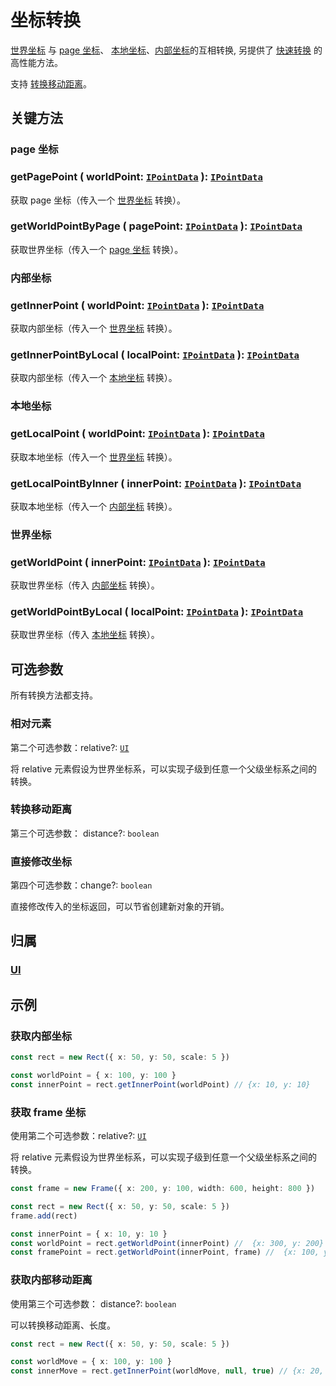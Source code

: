 # 坐标转换

[世界坐标](/guide/basic/coordinate.md#world) 与 [page 坐标](/guide/basic/coordinate.md#page)、
[本地坐标](/guide/basic/coordinate.md#local)、[内部坐标](/guide/basic/coordinate.md#inner)的互相转换, 另提供了 [快速转换](./high.md) 的高性能方法。

支持 [转换移动距离](#转换移动距离)。

## 关键方法

### page 坐标

### getPagePoint ( worldPoint: [`IPointData`](/reference/interface/math/Math.md#ipointdata) ): [`IPointData`](/reference/interface/math/Math.md#ipointdata)

获取 page 坐标（传入一个 [世界坐标](/guide/basic/coordinate.md#world) 转换）。

### getWorldPointByPage ( pagePoint: [`IPointData`](/reference/interface/math/Math.md#ipointdata) ): [`IPointData`](/reference/interface/math/Math.md#ipointdata)

获取世界坐标（传入一个 [page 坐标](/guide/basic/coordinate.md#page) 转换）。

### 内部坐标

### getInnerPoint ( worldPoint: [`IPointData`](/reference/interface/math/Math.md#ipointdata) ): [`IPointData`](/reference/interface/math/Math.md#ipointdata)

获取内部坐标（传入一个 [世界坐标](/guide/basic/coordinate.md#world) 转换）。

### getInnerPointByLocal ( localPoint: [`IPointData`](/reference/interface/math/Math.md#ipointdata) ): [`IPointData`](/reference/interface/math/Math.md#ipointdata)

获取内部坐标（传入一个 [本地坐标](/guide/basic/coordinate.md#local) 转换）。

### 本地坐标

### getLocalPoint ( worldPoint: [`IPointData`](/reference/interface/math/Math.md#ipointdata) ): [`IPointData`](/reference/interface/math/Math.md#ipointdata)

获取本地坐标（传入一个 [世界坐标](/guide/basic/coordinate.md#world) 转换）。

### getLocalPointByInner ( innerPoint: [`IPointData`](/reference/interface/math/Math.md#ipointdata) ): [`IPointData`](/reference/interface/math/Math.md#ipointdata)

获取本地坐标（传入一个 [内部坐标](/guide/basic/coordinate.md#inner) 转换）。

### 世界坐标

### getWorldPoint ( innerPoint: [`IPointData`](/reference/interface/math/Math.md#ipointdata) ): [`IPointData`](/reference/interface/math/Math.md#ipointdata)

获取世界坐标（传入 [内部坐标](/guide/basic/coordinate.md#inner) 转换）。

### getWorldPointByLocal ( localPoint: [`IPointData`](/reference/interface/math/Math.md#ipointdata) ): [`IPointData`](/reference/interface/math/Math.md#ipointdata)

获取世界坐标（传入 [本地坐标](/guide/basic/coordinate.md#local) 转换）。

## 可选参数

所有转换方法都支持。

### 相对元素

第二个可选参数：relative?: [`UI`](/reference/display/UI.md)

将 relative 元素假设为世界坐标系，可以实现子级到任意一个父级坐标系之间的转换。

### 转换移动距离

第三个可选参数： distance?: `boolean`

### 直接修改坐标

第四个可选参数：change?: `boolean`

直接修改传入的坐标返回，可以节省创建新对象的开销。

## 归属

### [UI](/reference/display/UI.md#坐标)

## 示例

### 获取内部坐标

```ts
const rect = new Rect({ x: 50, y: 50, scale: 5 })

const worldPoint = { x: 100, y: 100 }
const innerPoint = rect.getInnerPoint(worldPoint) // {x: 10, y: 10}
```

### 获取 frame 坐标

使用第二个可选参数：relative?: [`UI`](/reference/display/UI.md)

将 relative 元素假设为世界坐标系，可以实现子级到任意一个父级坐标系之间的转换。

```ts
const frame = new Frame({ x: 200, y: 100, width: 600, height: 800 })

const rect = new Rect({ x: 50, y: 50, scale: 5 })
frame.add(rect)

const innerPoint = { x: 10, y: 10 }
const worldPoint = rect.getWorldPoint(innerPoint) //  {x: 300, y: 200}
const framePoint = rect.getWorldPoint(innerPoint, frame) //  {x: 100, y: 100}
```

### 获取内部移动距离

使用第三个可选参数： distance?: `boolean`

可以转换移动距离、长度。

```ts
const rect = new Rect({ x: 50, y: 50, scale: 5 })

const worldMove = { x: 100, y: 100 }
const innerMove = rect.getInnerPoint(worldMove, null, true) // {x: 20, y: 20}
```
